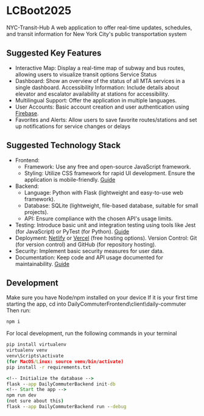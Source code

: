 # LCBoot2025

NYC-Transit-Hub
A web application to offer real-time updates, schedules, and transit information for New York City's public transportation system

## Suggested Key Features

- Interactive Map: Display a real-time map of subway and bus routes, allowing users to visualize transit options Service Status
- Dashboard: Show an overview of the status of all MTA services in a single dashboard. Accessibility Information: Include details about elevator and escalator availability at stations for accessibility.
- Multilingual Support: Offer the application in multiple languages.
- User Accounts: Basic account creation and user authentication using [Firebase](https://firebase.google.com/docs/auth/web/start).
- Favorites and Alerts: Allow users to save favorite routes/stations and set up notifications for service changes or delays

## Suggested Technology Stack

- Frontend:
  - Framework: Use any free and open-source JavaScript framework.
  - Styling: Utilize CSS framework for rapid UI development. Ensure the application is mobile-friendly. [Guide](https://github.com/dypsilon/frontend-dev-bookmarks?tab=readme-ov-file#readme)
- Backend:
  - Language: Python with Flask (lightweight and easy-to-use web framework).
  - Database: SQLite (lightweight, file-based database, suitable for small projects).
  - API: Ensure compliance with the chosen API's usage limits.
- Testing: Introduce basic unit and integration testing using tools like Jest (for JavaScript) or PyTest (for Python). [Guide](https://github.com/TheJambo/awesome-testing)
- Deployment: [Netlify](https://www.netlify.com/) or [Vercel](https://vercel.com/) (free hosting options). Version Control: Git (for version control) and GitHub (for repository hosting).
- Security: Implement basic security measures for user data.
- Documentation: Keep code and API usage documented for maintainability. [Guide](https://docs.github.com/en/get-started/writing-on-github/getting-started-with-writing-and-formatting-on-github/quickstart-for-writing-on-github)

## Development

Make sure you have Node/npm installed on your device
If it is your first time starting the app, cd into DailyCommuterFrontend\client\daily-commuter
Then run:

```cmd
npm i
```

For local development, run the following commands in your terminal

```cmd
pip install virtualenv
virtualenv venv
venv\Scripts\activate
(for MacOS/Linux: source venv/bin/activate)
pip install -r requirements.txt

<!-- Initialize the database -->
flask --app DailyCommuterBackend init-db
<!-- Start the app -->
npm run dev
(not sure about this)
flask --app DailyCommuterBackend run --debug
```

